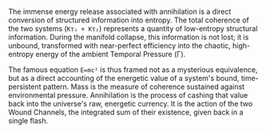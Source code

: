 The immense energy release associated with annihilation is a direct conversion of structured information into entropy. The total coherence of the two systems (`Kτ₁ + Kτ₂`) represents a quantity of low-entropy structural information. During the manifold collapse, this information is not lost; it is unbound, transformed with near-perfect efficiency into the chaotic, high-entropy energy of the ambient Temporal Pressure (Γ).

The famous equation `E=mc²` is thus framed not as a mysterious equivalence, but as a direct accounting of the energetic value of a system's bound, time-persistent pattern. Mass is the measure of coherence sustained against environmental pressure. Annihilation is the process of cashing that value back into the universe's raw, energetic currency. It is the action of the two Wound Channels, the integrated sum of their existence, given back in a single flash.